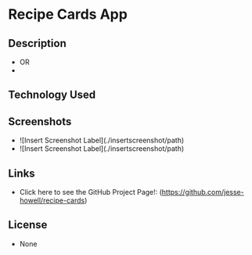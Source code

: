 # Recipe Cards App

## Description

- <Insert Pitch Here>
      OR
- <Insert Description Here>

## Technology Used

## Screenshots

- <Insert Screenshot Short Description>
    ![Insert Screenshot Label](./insertscreenshot/path) 


- <Insert Screenshot Short Description>
    ![Insert Screenshot Label](./insertscreenshot/path) 



## Links

- Click here to see the GitHub Project Page!:
 (https://github.com/jesse-howell/recipe-cards)


## License

- None